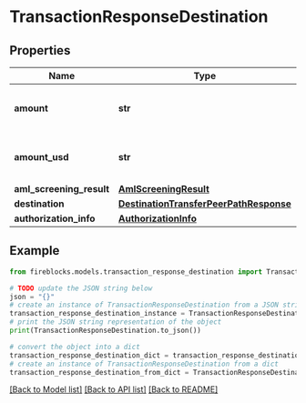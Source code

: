 # TransactionResponseDestination


## Properties

Name | Type | Description | Notes
------------ | ------------- | ------------- | -------------
**amount** | **str** | The amount to be sent to this destination. | [optional] 
**amount_usd** | **str** | The USD value of the requested amount. | [optional] 
**aml_screening_result** | [**AmlScreeningResult**](AmlScreeningResult.md) |  | [optional] 
**destination** | [**DestinationTransferPeerPathResponse**](DestinationTransferPeerPathResponse.md) |  | [optional] 
**authorization_info** | [**AuthorizationInfo**](AuthorizationInfo.md) |  | [optional] 

## Example

```python
from fireblocks.models.transaction_response_destination import TransactionResponseDestination

# TODO update the JSON string below
json = "{}"
# create an instance of TransactionResponseDestination from a JSON string
transaction_response_destination_instance = TransactionResponseDestination.from_json(json)
# print the JSON string representation of the object
print(TransactionResponseDestination.to_json())

# convert the object into a dict
transaction_response_destination_dict = transaction_response_destination_instance.to_dict()
# create an instance of TransactionResponseDestination from a dict
transaction_response_destination_from_dict = TransactionResponseDestination.from_dict(transaction_response_destination_dict)
```
[[Back to Model list]](../README.md#documentation-for-models) [[Back to API list]](../README.md#documentation-for-api-endpoints) [[Back to README]](../README.md)


